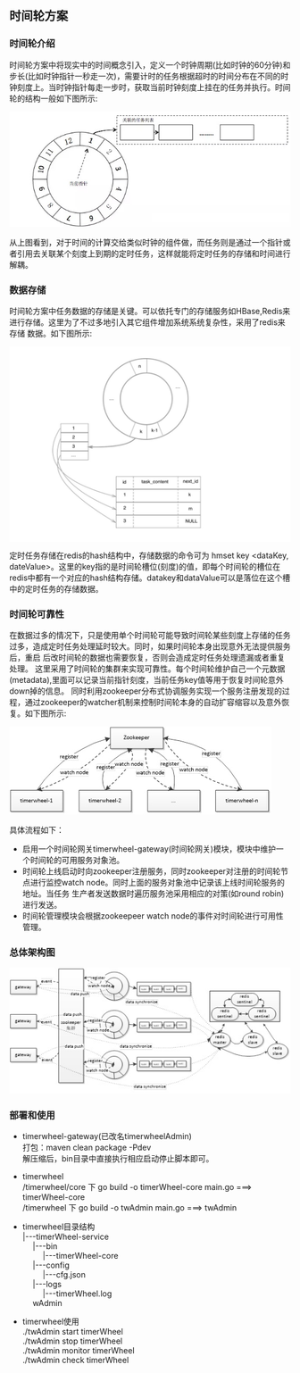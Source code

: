 
## 时间轮方案

### 时间轮介绍

时间轮方案中将现实中的时间概念引入，定义一个时钟周期(比如时钟的60分钟)和步长(比如时钟指针一秒走一次)，需要计时的任务根据超时的时间分布在不同的时钟刻度上。当时钟指针每走一步时，获取当前时钟刻度上挂在的任务并执行。时间轮的结构一般如下图所示:

![timerWheel](https://github.com/rj08zhou/timerwheel/blob/master/timerWheel.jpg)

从上图看到，对于时间的计算交给类似时钟的组件做，而任务则是通过一个指针或者引用去关联某个刻度上到期的定时任务，这样就能将定时任务的存储和时间进行解耦。

### 数据存储

时间轮方案中任务数据的存储是关键。可以依托专门的存储服务如HBase,Redis来进行存储。这里为了不过多地引入其它组件增加系统系统复杂性，采用了redis来存储
数据。如下图所示:

<a href="url"><img src="https://github.com/rj08zhou/timerwheel/blob/master/storage.jpg" align="center" height="350" width="550" ></a>

定时任务存储在redis的hash结构中，存储数据的命令可为 hmset key <dataKey, dateValue>。这里的key指的是时间轮槽位(刻度)的值，即每个时间轮的槽位在
redis中都有一个对应的hash结构存储。datakey和dataValue可以是落位在这个槽中的定时任务的存储数据。

### 时间轮可靠性

在数据过多的情况下，只是使用单个时间轮可能导致时间轮某些刻度上存储的任务过多，造成定时任务处理延时较大。同时，如果时间轮本身出现意外无法提供服务后，重启
后改时间轮的数据也需要恢复，否则会造成定时任务处理遗漏或者重复处理。
这里采用了时间轮的集群来实现可靠性。每个时间轮维护自己一个元数据(metadata),里面可以记录当前指针刻度，当前任务key值等用于恢复时间轮意外down掉的信息。
同时利用zookeeper分布式协调服务实现一个服务注册发现的过程，通过zookeeper的watcher机制来控制时间轮本身的自动扩容缩容以及意外恢复。如下图所示:

![discovery](https://github.com/rj08zhou/timerwheel/blob/master/discovery.jpg)

具体流程如下：

*  启用一个时间轮网关timerwheel-gateway(时间轮网关)模块，模块中维护一个时间轮的可用服务对象池。
*  时间轮上线启动时向zookeeper注册服务，同时zookeeper对注册的时间轮节点进行监控watch node。同时上面的服务对象池中记录该上线时间轮服务的地址。当任务
   生产者发送数据时遍历服务池采用相应的对策(如round robin)进行发送。
*  时间轮管理模块会根据zookeepeer watch node的事件对时间轮进行可用性管理。


### 总体架构图

![whole_structure](https://github.com/rj08zhou/timerwheel/blob/master/whole.jpg)


### 部署和使用

*  timerwheel-gateway(已改名timerwheelAdmin) <br/>
   打包：maven clean package -Pdev  <br/>
   解压缩后，bin目录中直接执行相应启动停止脚本即可。

*  timerwheel <br/>
   /timerwheel/core 下 go build -o timerWheel-core main.go  ===> timerWheel-core <br/>
   /timerwheel 下      go build -o twAdmin main.go          ===> twAdmin
   
*  timerwheel目录结构  <br/>
   |---timerWheel-service <br/>
     &emsp; |---bin<br/>
       &emsp; &emsp; |---timerWheel-core<br/>
     &emsp; |---config<br/>
       &emsp; &emsp; |---cfg.json<br/>
     &emsp; |---logs<br/>
       &emsp; &emsp; |---timerWheel.log<br/>
     &emsp; wAdmin

*  timerwheel使用    <br/>
   ./twAdmin start   timerWheel  <br/>
   ./twAdmin stop    timerWheel  <br/>
   ./twAdmin monitor timerWheel  <br/>
   ./twAdmin check   timerWheel  <br/>
